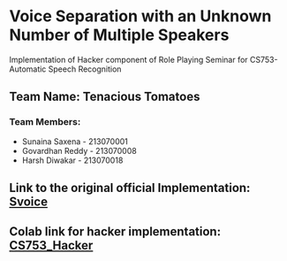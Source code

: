 # Voice Separation with an Unknown Number of Multiple Speakers
Implementation of Hacker component of Role Playing Seminar for CS753- Automatic Speech Recognition
## Team Name: Tenacious Tomatoes
### Team Members:
- Sunaina Saxena - 213070001
- Govardhan Reddy - 213070008
- Harsh Diwakar - 213070018
## Link to the original official Implementation: [Svoice](https://github.com/facebookresearch/svoice)
## Colab link for hacker implementation: [CS753_Hacker](https://colab.research.google.com/drive/1R_FrnAFsnU3WM8iDMx2QO2rbhSytrufx?usp=sharing)



